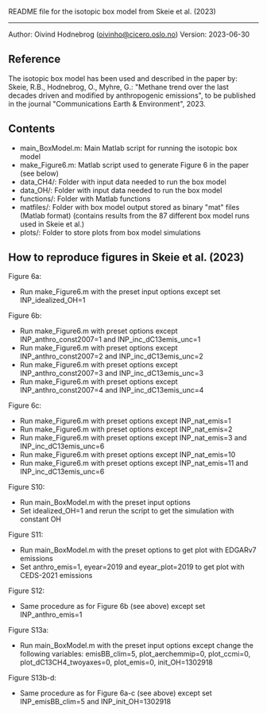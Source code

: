 README file for the isotopic box model from Skeie et al. (2023)
***************************************************************

Author:  Oivind Hodnebrog (oivinho@cicero.oslo.no)
Version: 2023-06-30


Reference
---------
The isotopic box model has been used and described in the paper by:
Skeie, R.B., Hodnebrog, O., Myhre, G.: "Methane trend over the last decades driven and modified by anthropogenic emissions", to be published in the journal "Communications Earth & Environment", 2023.


Contents
--------
- main_BoxModel.m: Main Matlab script for running the isotopic box model
- make_Figure6.m: Matlab script used to generate Figure 6 in the paper (see below)
- data_CH4/: Folder with input data needed to run the box model
- data_OH/: Folder with input data needed to run the box model
- functions/: Folder with Matlab functions
- matfiles/: Folder with box model output stored as binary "mat" files (Matlab format)
             (contains results from the 87 different box model runs used in Skeie et al.)
- plots/: Folder to store plots from box model simulations


How to reproduce figures in Skeie et al. (2023)
-----------------------------------------------
Figure 6a:
- Run make_Figure6.m with the preset input options except set INP_idealized_OH=1

Figure 6b:
- Run make_Figure6.m with preset options except INP_anthro_const2007=1 and INP_inc_dC13emis_unc=1
- Run make_Figure6.m with preset options except INP_anthro_const2007=2 and INP_inc_dC13emis_unc=2
- Run make_Figure6.m with preset options except INP_anthro_const2007=3 and INP_inc_dC13emis_unc=3
- Run make_Figure6.m with preset options except INP_anthro_const2007=4 and INP_inc_dC13emis_unc=4

Figure 6c:
- Run make_Figure6.m with preset options except INP_nat_emis=1
- Run make_Figure6.m with preset options except INP_nat_emis=2
- Run make_Figure6.m with preset options except INP_nat_emis=3 and INP_inc_dC13emis_unc=6
- Run make_Figure6.m with preset options except INP_nat_emis=10
- Run make_Figure6.m with preset options except INP_nat_emis=11 and INP_inc_dC13emis_unc=6

Figure S10:
- Run main_BoxModel.m with the preset input options
- Set idealized_OH=1 and rerun the script to get the simulation with constant OH

Figure S11:
- Run main_BoxModel.m with the preset options to get plot with EDGARv7 emissions
- Set anthro_emis=1, eyear=2019 and eyear_plot=2019 to get plot with CEDS-2021 emissions

Figure S12:
- Same procedure as for Figure 6b (see above) except set INP_anthro_emis=1

Figure S13a:
- Run main_BoxModel.m with the preset input options except change the following variables:
  emisBB_clim=5, plot_aerchemmip=0, plot_ccmi=0, plot_dC13CH4_twoyaxes=0, plot_emis=0, init_OH=1302918

Figure S13b-d:
- Same procedure as for Figure 6a-c (see above) except set INP_emisBB_clim=5 and INP_init_OH=1302918
